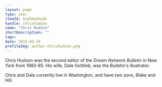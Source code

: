 ```yaml
---
layout: page
type: user
itemId: bcphbq3huds
handle: chrishudson
name: "Chris Hudson"
shortDescription: ""
tags:
date: 2015-03-24
profileImg: author-chrishudson.png
---
```

Chris Hudson was the second editor of the *Dream Network Bulletin* in New York from 1983-85. His wife, Dale Gottlieb, was the Bulletin's illustrator.

Chris and Dale currently live in Washington, and have two sons, Blake and Hill.